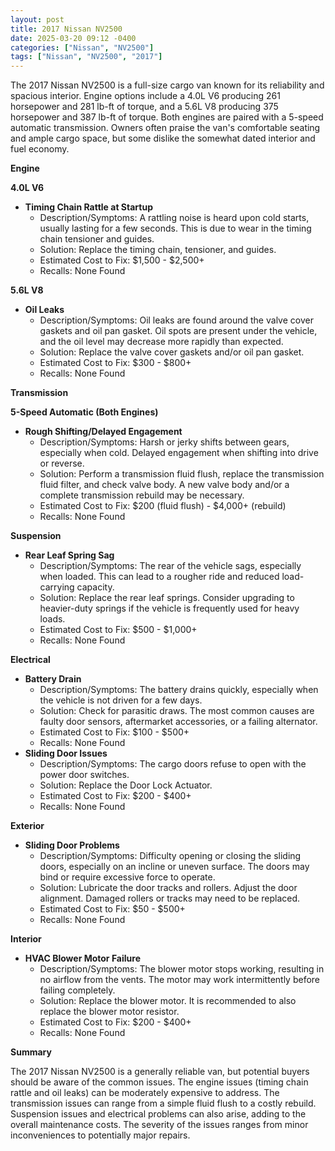 ```yaml
---
layout: post
title: 2017 Nissan NV2500
date: 2025-03-20 09:12 -0400
categories: ["Nissan", "NV2500"]
tags: ["Nissan", "NV2500", "2017"]
---
```

The 2017 Nissan NV2500 is a full-size cargo van known for its reliability and spacious interior. Engine options include a 4.0L V6 producing 261 horsepower and 281 lb-ft of torque, and a 5.6L V8 producing 375 horsepower and 387 lb-ft of torque. Both engines are paired with a 5-speed automatic transmission. Owners often praise the van's comfortable seating and ample cargo space, but some dislike the somewhat dated interior and fuel economy.

**Engine**

**4.0L V6**

*   **Timing Chain Rattle at Startup**
    *   Description/Symptoms: A rattling noise is heard upon cold starts, usually lasting for a few seconds. This is due to wear in the timing chain tensioner and guides.
    *   Solution: Replace the timing chain, tensioner, and guides.
    *   Estimated Cost to Fix: $1,500 - $2,500+
    *   Recalls: None Found

**5.6L V8**

*   **Oil Leaks**
    *   Description/Symptoms: Oil leaks are found around the valve cover gaskets and oil pan gasket. Oil spots are present under the vehicle, and the oil level may decrease more rapidly than expected.
    *   Solution: Replace the valve cover gaskets and/or oil pan gasket.
    *   Estimated Cost to Fix: $300 - $800+
    *   Recalls: None Found

**Transmission**

**5-Speed Automatic (Both Engines)**

*   **Rough Shifting/Delayed Engagement**
    *   Description/Symptoms: Harsh or jerky shifts between gears, especially when cold. Delayed engagement when shifting into drive or reverse.
    *   Solution: Perform a transmission fluid flush, replace the transmission fluid filter, and check valve body. A new valve body and/or a complete transmission rebuild may be necessary.
    *   Estimated Cost to Fix: $200 (fluid flush) - $4,000+ (rebuild)
    *   Recalls: None Found

**Suspension**

*   **Rear Leaf Spring Sag**
    *   Description/Symptoms: The rear of the vehicle sags, especially when loaded. This can lead to a rougher ride and reduced load-carrying capacity.
    *   Solution: Replace the rear leaf springs. Consider upgrading to heavier-duty springs if the vehicle is frequently used for heavy loads.
    *   Estimated Cost to Fix: $500 - $1,000+
    *   Recalls: None Found

**Electrical**

*   **Battery Drain**
    *   Description/Symptoms: The battery drains quickly, especially when the vehicle is not driven for a few days.
    *   Solution: Check for parasitic draws. The most common causes are faulty door sensors, aftermarket accessories, or a failing alternator.
    *   Estimated Cost to Fix: $100 - $500+
    *   Recalls: None Found
*   **Sliding Door Issues**
    *   Description/Symptoms: The cargo doors refuse to open with the power door switches.
    *   Solution: Replace the Door Lock Actuator.
    *   Estimated Cost to Fix: $200 - $400+
    *   Recalls: None Found

**Exterior**

*   **Sliding Door Problems**
    *   Description/Symptoms: Difficulty opening or closing the sliding doors, especially on an incline or uneven surface. The doors may bind or require excessive force to operate.
    *   Solution: Lubricate the door tracks and rollers. Adjust the door alignment. Damaged rollers or tracks may need to be replaced.
    *   Estimated Cost to Fix: $50 - $500+
    *   Recalls: None Found

**Interior**

*   **HVAC Blower Motor Failure**
    *   Description/Symptoms: The blower motor stops working, resulting in no airflow from the vents. The motor may work intermittently before failing completely.
    *   Solution: Replace the blower motor. It is recommended to also replace the blower motor resistor.
    *   Estimated Cost to Fix: $200 - $400+
    *   Recalls: None Found

**Summary**

The 2017 Nissan NV2500 is a generally reliable van, but potential buyers should be aware of the common issues. The engine issues (timing chain rattle and oil leaks) can be moderately expensive to address. The transmission issues can range from a simple fluid flush to a costly rebuild. Suspension issues and electrical problems can also arise, adding to the overall maintenance costs. The severity of the issues ranges from minor inconveniences to potentially major repairs.

